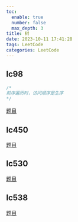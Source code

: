 ```yaml
---
toc:
  enable: true
  number: false
  max_depth: 3
title: 树
date: 2023-10-11 17:41:28
tags: LeetCode
categories: LeetCode
---
```


## lc98

```cpp
/*
前序遍历时，访问顺序是生序
*/
```

[题目](https://leetcode.com/problems/validate-binary-search-tree/description/)

## lc450

[题目](https://leetcode.com/problems/delete-node-in-a-bst/)

## lc530

[题目](https://leetcode.com/problems/minimum-absolute-difference-in-bst/description/)

## lc538

[题目](https://leetcode.com/problems/convert-bst-to-greater-tree/)